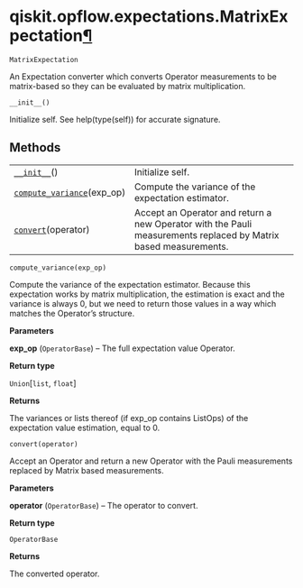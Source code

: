 # qiskit.opflow\.expectations.MatrixExpectation[¶](#qiskit-opflow-expectations-matrixexpectation "Permalink to this headline")

<span id="undefined" />

`MatrixExpectation`

An Expectation converter which converts Operator measurements to be matrix-based so they can be evaluated by matrix multiplication.

<span id="undefined" />

`__init__()`

Initialize self. See help(type(self)) for accurate signature.

## Methods

|                                                                                                                                                               |                                                                                                                 |
| ------------------------------------------------------------------------------------------------------------------------------------------------------------- | --------------------------------------------------------------------------------------------------------------- |
| [`__init__`](#qiskit.opflow.expectations.MatrixExpectation.__init__ "qiskit.opflow.expectations.MatrixExpectation.__init__")()                                | Initialize self.                                                                                                |
| [`compute_variance`](#qiskit.opflow.expectations.MatrixExpectation.compute_variance "qiskit.opflow.expectations.MatrixExpectation.compute_variance")(exp\_op) | Compute the variance of the expectation estimator.                                                              |
| [`convert`](#qiskit.opflow.expectations.MatrixExpectation.convert "qiskit.opflow.expectations.MatrixExpectation.convert")(operator)                           | Accept an Operator and return a new Operator with the Pauli measurements replaced by Matrix based measurements. |

<span id="undefined" />

`compute_variance(exp_op)`

Compute the variance of the expectation estimator. Because this expectation works by matrix multiplication, the estimation is exact and the variance is always 0, but we need to return those values in a way which matches the Operator’s structure.

**Parameters**

**exp\_op** (`OperatorBase`) – The full expectation value Operator.

**Return type**

`Union`\[`list`, `float`]

**Returns**

The variances or lists thereof (if exp\_op contains ListOps) of the expectation value estimation, equal to 0.

<span id="undefined" />

`convert(operator)`

Accept an Operator and return a new Operator with the Pauli measurements replaced by Matrix based measurements.

**Parameters**

**operator** (`OperatorBase`) – The operator to convert.

**Return type**

`OperatorBase`

**Returns**

The converted operator.

